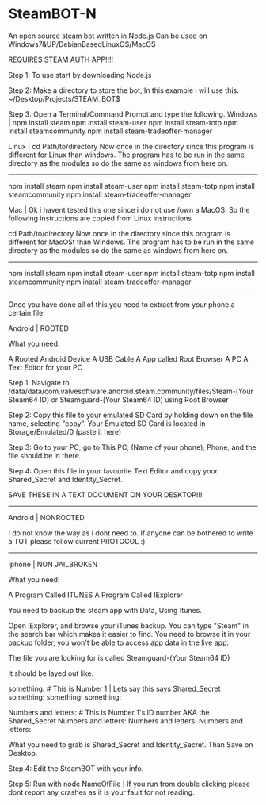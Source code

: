 # SteamBOT-N
An open  source steam bot written in Node.js
Can be used on Windows7&UP/DebianBasedLinuxOS/MacOS

REQUIRES STEAM AUTH APP!!!!

Step 1: To use start by downloading Node.js

Step 2: Make a directory to store the bot, In this example i will use this.
~/Desktop/Projects/STEAM_BOT$ 

Step 3: Open a Terminal/Command Prompt and type the following.
Windows | npm install steam
npm install steam-user
npm install steam-totp
npm install steamcommunity
npm install steam-tradeoffer-manager


Linux | cd Path/to/directory
Now once in the directory since this program is different for Linux than windows.
The program has to be run in the same directory as the modules so do the same as windows from here on.
_____________________________________________________________________________________________________________________________
npm install steam
npm install steam-user
npm install steam-totp
npm install steamcommunity
npm install steam-tradeoffer-manager

Mac | Ok i havent tested this one since i do not use /own a MacOS.
So the following instructions are copied from Linux instructions

cd Path/to/directory
Now once in the directory since this program is different for MacOSt than Windows.
The program has to be run in the same directory as the modules so do the same as windows from here on.
_____________________________________________________________________________________________________________________________
npm install steam
npm install steam-user
npm install steam-totp
npm install steamcommunity
npm install steam-tradeoffer-manager
_____________________________________________________________________________________________________________________________

Once you have done all of this you need to extract from your phone a certain file.

Android | ROOTED
 
What you need:
 
A Rooted Android Device
A USB Cable
A App called Root Browser
A PC
A Text Editor for your PC
 
Step 1: Navigate to /data/data/com.valvesoftware.android.steam.community/files/Steam-(Your Steam64 ID) or Steamguard-(Your Steam64 ID) using Root Browser
 
Step 2: Copy this file to your emulated SD Card by holding down on the file name, selecting "copy". Your Emulated SD Card is located in Storage/Emulated/0 (paste it here)
 
Step 3: Go to your PC, go to This PC, (Name of your phone), Phone, and the file should be in there.

Step 4: Open this file in your favourite Text Editor and copy your, Shared_Secret and Identity_Secret.

SAVE THESE IN A TEXT DOCUMENT ON YOUR DESKTOP!!!
_____________________________________________________________________________________________________________________________

Android | NONROOTED

I do not know the way as i dont need to.
If anyone can be bothered to write a TUT please follow current PROTOCOL :)
_____________________________________________________________________________________________________________________________

Iphone | NON JAILBROKEN

What you need:

A Program Called ITUNES
A Program Called IExplorer

You need to backup the steam app with Data, Using Itunes.

Open iExplorer, and browse your iTunes backup. You can type "Steam" in the search bar which makes it easier to find. You need to browse it in your backup folder, you won't be able to access app data in the live app.

The file you are looking for is called Steamguard-(Your Steam64 ID)

It should be layed out like.

something: # This is Number 1 | Lets say this says Shared_Secret
something:
something:
something:

Numbers and letters: # This is Number 1's ID number AKA the Shared_Secret
Numbers and letters:
Numbers and letters:
Numbers and letters:

What you need to grab is Shared_Secret and Identity_Secret.
Than Save on Desktop.

Step 4: Edit the SteamBOT with your info.

Step 5: Run with node NameOfFile | If you run from double clicking please dont report any crashes as it is your fault for not reading.
